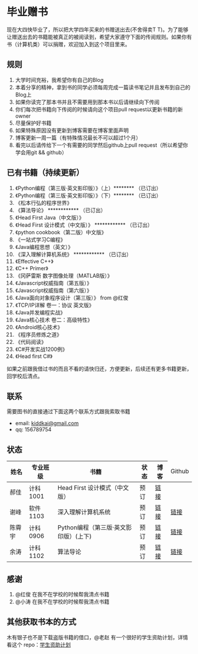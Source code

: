 毕业赠书
======================================

现在大四快毕业了，所以把大学四年买来的书赠送出去(不舍得卖T T)。为了能够让赠送出去的书籍能被真正的被阅读到，希望大家遵守下面的传阅规则。如果你有书（计算机类）可以捐赠，欢迎加入到这个项目里来。

## 规则 ##

1. 大学时间充裕，我希望你有自己的Blog
2. 本着分享的精神，拿到书的同学必须每周完成一篇读书笔记并且发布到自己的Blog上
3. 如果你读完了那本书并且不需要用到那本书以后请继续向下传阅
4. 你们每次把书籍向下传阅的时候请向这个项目pull request以更新书籍的新owner
5. 尽量保护好书籍
6. 如果特殊原因没有更新到博客需要在博客里面声明
7. 博客更新一周一篇（有特殊情况最长不可以超过1个月）
8. 看完以后请传给下一个有需要的同学然后github上pull request（所以希望你学会用git && github）

## 已有书籍（持续更新） ##

1. 《Python编程（第三版·英文影印版）》（上）********      （已订出）
2. 《Python编程（第三版·英文影印版）》（下）********      （已订出）
3. 《松本行弘的程序世界》
4. 《算法导论》                          ************      （已订出）
5. 《Head First Java（中文版）》
6. 《Head First 设计模式（中文版）》     ************      （已订出）
7. 《python cookbook（第二版）中文版》
8. 《一站式学习C编程》
9. 《Java编程思想（英文）》
10. 《深入理解计算机系统》               ************      （已订出）
11. 《Effective C++》
12. 《C++ Primer》
13. 《冈萨雷斯 数字图像处理（MATLAB版）》
14. 《Javascript权威指南（第五版）》
15. 《Javascript权威指南（第六版）》
16. 《Java面向对象程序设计（第三版）》 from @红俊
17. 《TCP/IP详解 卷一：协议 英文版》
18. 《Java并发编程实战》
19. 《Java核心技术 卷二：高级特性》
20. 《Android核心技术》
21. 《程序员修炼之道》
22. 《代码阅读》
23. 《C#开发实战1200例》
24. 《Head first C#》


如果之前跟我借过书的而且不看的请快归还，方便更新，后续还有更多书籍更新，回学校后清点。

## 联系 ##

需要图书的直接通过下面这两个联系方式跟我索取书籍

* email: kiddkai@gmail.com
* qq: 156789754


## 状态 ##

<table>
<thead>
    <tr><th>姓名</th><th>专业班级</th><th>书籍</th><th>状态</th><th>博客</th><td>Github</td></tr>
</thead>
<tbody>
    <tr><td>郝佳</td><td>计科1001</td><td>Head First 设计模式（中文版）</td><td>预订</td><td><a href="http://blog.csdn.net/haojiahj">链接</a></td><td></td></tr>
    <tr><td>谢峰</td><td>软件1103</td><td>深入理解计算机系统</td><td>预订</td><td><a href="http://xiefeng.sinaapp.com">链接</a></td><td><a href="https://github.com/xiefeng086">链接</a></td></tr>
    <tr><td>陈霄宇</td><td>计科0906</td><td>Python编程（第三版·英文影印版）(上下)</td><td>预订</td><td><a href="http://blog.sina.com.cn/chenxizhizivenus">链接</a></td><td><a href="https://github.com/XiaoxiaoSAMA">链接</a></td></tr>
    <tr><td>余涛</td><td>计科1102</td><td>算法导论</td><td>预订</td><td><a href="http://blog.csdn.net/Vic___">链接</a></td><td><a href="https://github.com/Vic020">链接</a></td></tr>
</tbody>
</table>

## 感谢 ##

1. @红俊 在我不在学校的时候帮我清点书籍
2. @小涛 在我不在学校的时候帮我清点书籍


## 其他获取书本的方式 ##

木有银子也不是下载盗版书籍的借口，@老赵 有一个很好的学生资助计划，详情看这个 repo：[学生资助计划](https://github.com/JeffreyZhao/ssp)
